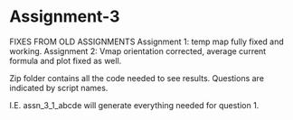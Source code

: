 # Assignment-3

FIXES FROM OLD ASSIGNMENTS
Assignment 1: temp map fully fixed and working.
Assignment 2: Vmap orientation corrected, average current formula and plot fixed as well.

Zip folder contains all the code needed to see results. Questions are indicated by script names.

I.E. assn_3_1_abcde will generate everything needed for question 1.
